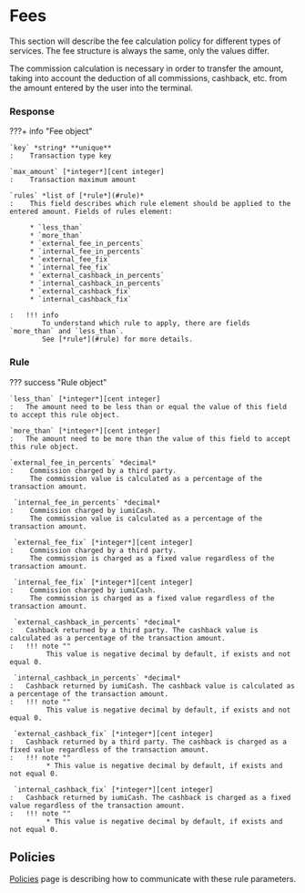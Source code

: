 # Fees

This section will describe the fee calculation policy for different types of services. 
The fee structure is always the same, only the values differ. 

The commission calculation is necessary in order to transfer the amount, 
taking into account the deduction of all commissions, cashback, etc. from the amount entered by the user into the terminal.


### Response

???+ info "Fee object"

    `key` *string* **unique**
    :    Transaction type key

    `max_amount` [*integer*][cent integer]
    :    Transaction maximum amount

    `rules` *list of [*rule*](#rule)*
    :    This field describes which rule element should be applied to the entered amount. Fields of rules element:
    
         * `less_than`
         * `more_than`
         * `external_fee_in_percents`
         * `internal_fee_in_percents`
         * `external_fee_fix`
         * `internal_fee_fix`
         * `external_cashback_in_percents`
         * `internal_cashback_in_percents`
         * `external_cashback_fix`
         * `internal_cashback_fix`

    :   !!! info
            To understand which rule to apply, there are fields `more_than` and `less_than`.
            See [*rule*](#rule) for more details.


### Rule

??? success "Rule object"

    `less_than` [*integer*][cent integer]
    :   The amount need to be less than or equal the value of this field to accept this rule object.

    `more_than` [*integer*][cent integer]
    :   The amount need to be more than the value of this field to accept this rule object.

    `external_fee_in_percents` *decimal*   
    :    Commission charged by a third party. 
         The commission value is calculated as a percentage of the transaction amount.

     `internal_fee_in_percents` *decimal*   
    :    Commission charged by iumiCash. 
         The commission value is calculated as a percentage of the transaction amount.   
   
     `external_fee_fix` [*integer*][cent integer]
    :    Commission charged by a third party.
         The commission is charged as a fixed value regardless of the transaction amount.

     `internal_fee_fix` [*integer*][cent integer]
    :    Commission charged by iumiCash.
         The commission is charged as a fixed value regardless of the transaction amount.

     `external_cashback_in_percents` *decimal*   
    :   Cashback returned by a third party. The cashback value is calculated as a percentage of the transaction amount.
    :   !!! note ""
             This value is negative decimal by default, if exists and not equal 0. 

     `internal_cashback_in_percents` *decimal*   
    :   Cashback returned by iumiCash. The cashback value is calculated as a percentage of the transaction amount.
    :   !!! note ""
             This value is negative decimal by default, if exists and not equal 0. 

     `external_cashback_fix` [*integer*][cent integer]
    :   Cashback returned by a third party. The cashback is charged as a fixed value regardless of the transaction amount.
    :   !!! note ""
             * This value is negative decimal by default, if exists and not equal 0. 

     `internal_cashback_fix` [*integer*][cent integer]
    :   Cashback returned by iumiCash. The cashback is charged as a fixed value regardless of the transaction amount.
    :   !!! note ""
             * This value is negative decimal by default, if exists and not equal 0. 

## Policies

[Policies](../fees/policies.md) page is describing how to communicate with these rule parameters.


[cent integer]: ../types.md#cent-integer
